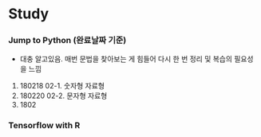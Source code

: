 # Study




### Jump to Python (완료날짜 기준)
- 대충 알고있음. 매번 문법을 찾아보는 게 힘들어 다시 한 번 정리 및 복습의 필요성을 느낌
1. 180218 02-1. 숫자형 자료형
2. 180220 02-2. 문자형 자료형
3. 1802


### Tensorflow with R

